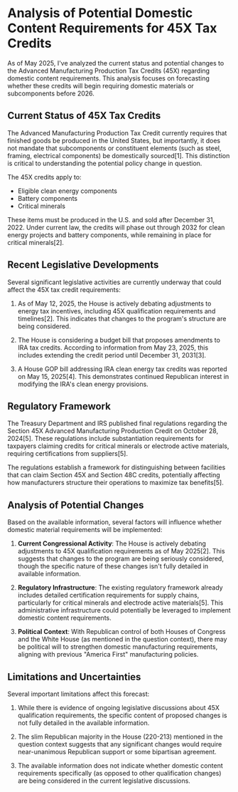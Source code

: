 # Analysis of Potential Domestic Content Requirements for 45X Tax Credits

As of May 2025, I've analyzed the current status and potential changes to the Advanced Manufacturing Production Tax Credits (45X) regarding domestic content requirements. This analysis focuses on forecasting whether these credits will begin requiring domestic materials or subcomponents before 2026.

## Current Status of 45X Tax Credits

The Advanced Manufacturing Production Tax Credit currently requires that finished goods be produced in the United States, but importantly, it does not mandate that subcomponents or constituent elements (such as steel, framing, electrical components) be domestically sourced[1]. This distinction is critical to understanding the potential policy change in question.

The 45X credits apply to:
- Eligible clean energy components
- Battery components
- Critical minerals

These items must be produced in the U.S. and sold after December 31, 2022. Under current law, the credits will phase out through 2032 for clean energy projects and battery components, while remaining in place for critical minerals[2].

## Recent Legislative Developments

Several significant legislative activities are currently underway that could affect the 45X tax credit requirements:

1. As of May 12, 2025, the House is actively debating adjustments to energy tax incentives, including 45X qualification requirements and timelines[2]. This indicates that changes to the program's structure are being considered.

2. The House is considering a budget bill that proposes amendments to IRA tax credits. According to information from May 23, 2025, this includes extending the credit period until December 31, 2031[3].

3. A House GOP bill addressing IRA clean energy tax credits was reported on May 15, 2025[4]. This demonstrates continued Republican interest in modifying the IRA's clean energy provisions.

## Regulatory Framework

The Treasury Department and IRS published final regulations regarding the Section 45X Advanced Manufacturing Production Credit on October 28, 2024[5]. These regulations include substantiation requirements for taxpayers claiming credits for critical minerals or electrode active materials, requiring certifications from suppliers[5].

The regulations establish a framework for distinguishing between facilities that can claim Section 45X and Section 48C credits, potentially affecting how manufacturers structure their operations to maximize tax benefits[5].

## Analysis of Potential Changes

Based on the available information, several factors will influence whether domestic material requirements will be implemented:

1. **Current Congressional Activity**: The House is actively debating adjustments to 45X qualification requirements as of May 2025[2]. This suggests that changes to the program are being seriously considered, though the specific nature of these changes isn't fully detailed in available information.

2. **Regulatory Infrastructure**: The existing regulatory framework already includes detailed certification requirements for supply chains, particularly for critical minerals and electrode active materials[5]. This administrative infrastructure could potentially be leveraged to implement domestic content requirements.

3. **Political Context**: With Republican control of both Houses of Congress and the White House (as mentioned in the question context), there may be political will to strengthen domestic manufacturing requirements, aligning with previous "America First" manufacturing policies.

## Limitations and Uncertainties

Several important limitations affect this forecast:

1. While there is evidence of ongoing legislative discussions about 45X qualification requirements, the specific content of proposed changes is not fully detailed in the available information.

2. The slim Republican majority in the House (220-213) mentioned in the question context suggests that any significant changes would require near-unanimous Republican support or some bipartisan agreement.

3. The available information does not indicate whether domestic content requirements specifically (as opposed to other qualification changes) are being considered in the current legislative discussions.